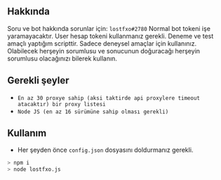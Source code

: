 ## Hakkında

Soru ve bot hakkında sorunlar için:  `lostfxo#2780`
Normal bot tokeni işe yaramayacaktır. User hesap tokeni kullanmanız gerekli.
Deneme ve test amaçlı yaptığım scripttir. Sadece deneysel amaçlar için kullanınız.
Olabilecek herşeyin sorumlusu ve sonucunun doğuracağı herşeyin sorumlusu olacağınızı bilerek kullanın.

## Gerekli şeyler

- `En az 30 proxye sahip (aksi taktirde api proxylere timeout atacaktır) bir proxy listesi`
- `Node JS (en az 16 sürümüne sahip olması gerekli)`

## Kullanım

- Her şeyden önce `config.json` dosyasını doldurmanız gerekli.
```bash
> npm i
> node lostfxo.js
```
